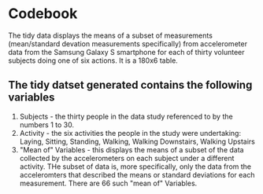 # Codebook
The tidy data displays the means of a subset of measurements (mean/standard devation measurements specifically) from accelerometer data from the Samsung Galaxy S smartphone for each of thirty volunteer subjects doing one of six actions. It is a 180x6 table. 

## The tidy datset generated contains the following variables
1. Subjects - the thirty people in the data study referenced to by the numbers 1 to 30.
2. Activity - the six activities the people in the study were undertaking: Laying, Sitting, Standing, Walking, Walking Downstairs, Walking Upstairs
3. "Mean of" Variables - this displays the means of a subset of the data collected by the accelerometers on each subject under a different activity. THe subset of data is, more specifically, only the data from the acceleromters that described the means or standard deviations for each measurement. There are 66 such "mean of" Variables.

